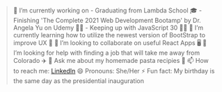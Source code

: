 

<!--
**aelise17264/aelise17264** is a ✨ _special_ ✨ repository because its `README.md` (this file) appears on your GitHub profile.

Here are some ideas to get you started:
-->

>🔭 I’m currently working on
     - Graduating from Lambda School 🎓
     - Finishing 'The Complete 2021 Web Development Bootamp' by Dr. Angela Yu on Udemy 👩‍💻
     - Keeping up with JavaScript 30 🏃‍♀️
>🌱 I’m currently learning how to utilize the newest version of BootStrap to improve UX 🎨
>👯 I’m looking to collaborate on useful React Apps 🖥️
>🤔 I’m looking for help with finding a job that will take me away from Colorado ✈️
>💬 Ask me about my homemade pasta recipies 🍝
>📫 How to reach me: [LinkedIn](https://www.linkedin.com/in/aelise17264/)
>😄 Pronouns: She/Her
>⚡ Fun fact: My birthday is the same day as the presidential inauguration

